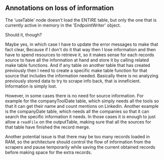 ## Annotations on loss of information

The 'useTable' node doesn't load the ENTIRE table, but only the one that is currently active in memory in the 'EndpointWriter' object.

Should it, though?

Maybe yes, in which case I have to update the error messages to make that fact clear, Because if I don't do it that way then I lose information and then have to spend resources to retrieve it, so it makes sense for each records source to have all the information at hand and store it by calling related make table functions. And if any table on another table that has created previously then I need to create a specific make table function for that source that includes the information needed. Basically there is no analyzing previously stored data to try to scrape info back, that is inneficient. Information is simply lost.

However, in some cases there is no need for source information. For example for the companyToolDate table, which simply needs all the tools so that it can get their name and count mentions on Linkedin. Another example is the companyDate table, which needs all the companies so that it can search the specific information it needs. In those cases it is enough to just allow a `readFile` on the outputTable, making sure that all the sources for that table have finished the record merge.

Another potential issue is that there may be too many records loaded in RAM, so the architecture should control the flow of information from the scrapers and pause temporarily while saving the current obtained records before making space for the extra records.